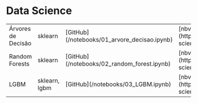 # Data Science

 <table>
  <tr>
    <td>Árvores de Decisão</td>
    <td>sklearn</td>
    <td>[GitHub](/notebooks/01_arvore_decisao.ipynb)</td>
    <td> [nbviewer](https://nbviewer.jupyter.org/github/jhklarcher/data-science/blob/master/notebooks/01_arvore_decisao.ipynb) </td>
  </tr>
   <tr>
    <td>Random Forests</td>
    <td>sklearn</td>
    <td>[GitHub](/notebooks/02_random_forest.ipynb)</td>
    <td>[nbviewer](https://nbviewer.jupyter.org/github/jhklarcher/data-science/blob/master/notebooks/02_random_forest.ipynb)</td>
  </tr>
   <tr>
    <td>LGBM</td>
    <td>sklearn, lgbm</td>
    <td>[GitHub](/notebooks/03_LGBM.ipynb)</td>
    <td>[nbviewer](https://nbviewer.jupyter.org/github/jhklarcher/data-science/blob/master/notebooks/03_LGBM.ipynb)</td>
  </tr>
</table> 


